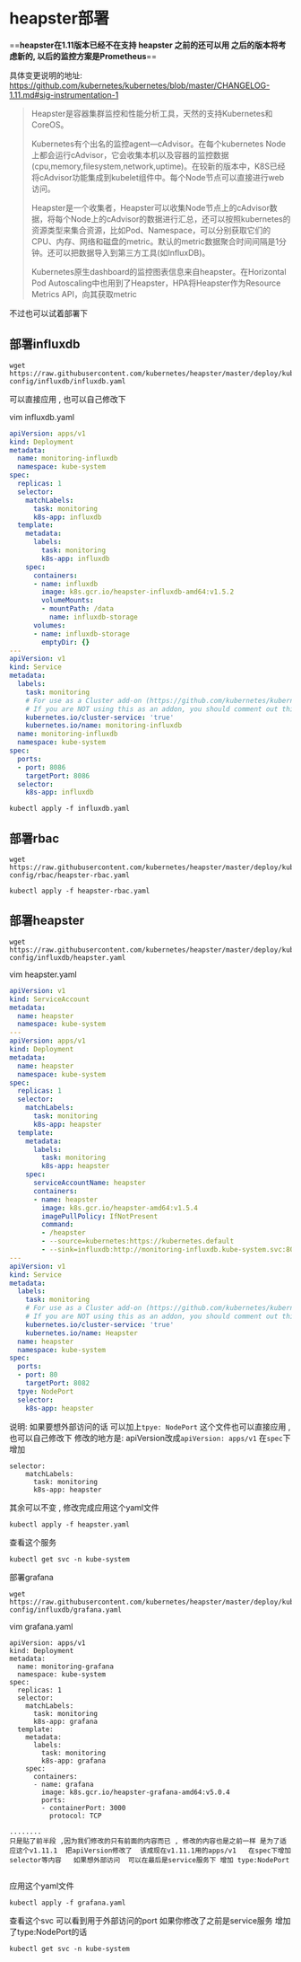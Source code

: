 # heapster部署

==**heapster在1.11版本已经不在支持 heapster   之前的还可以用 之后的版本将考虑新的, 以后的监控方案是Prometheus**==

具体变更说明的地址: https://github.com/kubernetes/kubernetes/blob/master/CHANGELOG-1.11.md#sig-instrumentation-1



>Heapster是容器集群监控和性能分析工具，天然的支持Kubernetes和CoreOS。
>
>Kubernetes有个出名的监控agent—cAdvisor。在每个kubernetes Node上都会运行cAdvisor，它会收集本机以及容器的监控数据(cpu,memory,filesystem,network,uptime)。在较新的版本中，K8S已经将cAdvisor功能集成到kubelet组件中。每个Node节点可以直接进行web访问。
>
>Heapster是一个收集者，Heapster可以收集Node节点上的cAdvisor数据，将每个Node上的cAdvisor的数据进行汇总，还可以按照kubernetes的资源类型来集合资源，比如Pod、Namespace，可以分别获取它们的CPU、内存、网络和磁盘的metric。默认的metric数据聚合时间间隔是1分钟。还可以把数据导入到第三方工具(如InfluxDB)。
>
>Kubernetes原生dashboard的监控图表信息来自heapster。在Horizontal Pod Autoscaling中也用到了Heapster，HPA将Heapster作为Resource Metrics API，向其获取metric



不过也可以试着部署下

## 部署influxdb

```
wget https://raw.githubusercontent.com/kubernetes/heapster/master/deploy/kube-config/influxdb/influxdb.yaml
```



可以直接应用 , 也可以自己修改下

vim influxdb.yaml

```yaml
apiVersion: apps/v1
kind: Deployment
metadata:
  name: monitoring-influxdb
  namespace: kube-system
spec:
  replicas: 1
  selector:
    matchLabels:
      task: monitoring
      k8s-app: influxdb
  template:
    metadata:
      labels:
        task: monitoring
        k8s-app: influxdb
    spec:
      containers:
      - name: influxdb
        image: k8s.gcr.io/heapster-influxdb-amd64:v1.5.2
        volumeMounts:
        - mountPath: /data
          name: influxdb-storage
      volumes:
      - name: influxdb-storage
        emptyDir: {}
---
apiVersion: v1
kind: Service
metadata:
  labels:
    task: monitoring
    # For use as a Cluster add-on (https://github.com/kubernetes/kubernetes/tree/master/cluster/addons)
    # If you are NOT using this as an addon, you should comment out this line.
    kubernetes.io/cluster-service: 'true'
    kubernetes.io/name: monitoring-influxdb
  name: monitoring-influxdb
  namespace: kube-system
spec:
  ports:
  - port: 8086
    targetPort: 8086
  selector:
    k8s-app: influxdb
```



```
kubectl apply -f influxdb.yaml
```





## 部署rbac

```
wget https://raw.githubusercontent.com/kubernetes/heapster/master/deploy/kube-config/rbac/heapster-rbac.yaml
```

```
kubectl apply -f heapster-rbac.yaml
```



## 部署heapster

```
wget https://raw.githubusercontent.com/kubernetes/heapster/master/deploy/kube-config/influxdb/heapster.yaml
```



vim heapster.yaml

```yaml
apiVersion: v1
kind: ServiceAccount
metadata:
  name: heapster
  namespace: kube-system
---
apiVersion: apps/v1
kind: Deployment
metadata:
  name: heapster
  namespace: kube-system
spec:
  replicas: 1
  selector:
    matchLabels:
      task: monitoring
      k8s-app: heapster
  template:
    metadata:
      labels:
        task: monitoring
        k8s-app: heapster
    spec:
      serviceAccountName: heapster
      containers:
      - name: heapster
        image: k8s.gcr.io/heapster-amd64:v1.5.4
        imagePullPolicy: IfNotPresent
        command:
        - /heapster
        - --source=kubernetes:https://kubernetes.default
        - --sink=influxdb:http://monitoring-influxdb.kube-system.svc:8086
---
apiVersion: v1
kind: Service
metadata:
  labels:
    task: monitoring
    # For use as a Cluster add-on (https://github.com/kubernetes/kubernetes/tree/master/cluster/addons)
    # If you are NOT using this as an addon, you should comment out this line.
    kubernetes.io/cluster-service: 'true'
    kubernetes.io/name: Heapster
  name: heapster
  namespace: kube-system
spec:
  ports:
  - port: 80
    targetPort: 8082
  tpye: NodePort
  selector:
    k8s-app: heapster
```

说明: 如果要想外部访问的话 可以加上`tpye: NodePort`    这个文件也可以直接应用 , 也可以自己修改下 修改的地方是: apiVersion改成`apiVersion: apps/v1`   在`spec`下增加

```
selector:
    matchLabels:
      task: monitoring
      k8s-app: heapster
```

其余可以不变 , 修改完成应用这个yaml文件

```
kubectl apply -f heapster.yaml
```

查看这个服务

```
kubectl get svc -n kube-system
```



部署grafana

```
wget https://raw.githubusercontent.com/kubernetes/heapster/master/deploy/kube-config/influxdb/grafana.yaml
```

 vim grafana.yaml

```
apiVersion: apps/v1
kind: Deployment
metadata:
  name: monitoring-grafana
  namespace: kube-system
spec:
  replicas: 1
  selector:
    matchLabels:
      task: monitoring
      k8s-app: grafana
  template:
    metadata:
      labels:
        task: monitoring
        k8s-app: grafana
    spec:
      containers:
      - name: grafana
        image: k8s.gcr.io/heapster-grafana-amd64:v5.0.4
        ports:
        - containerPort: 3000
          protocol: TCP
          
........
只是贴了前半段 ,因为我们修改的只有前面的内容而已 , 修改的内容也是之前一样 是为了适应这个v1.11.1  把apiVersion修改了  该成现在v1.11.1用的apps/v1   在spec下增加selector等内容   如果想外部访问  可以在最后是service服务下 增加 type:NodePort
 
```

应用这个yaml文件

```
kubectl apply -f grafana.yaml
```

查看这个svc 可以看到用于外部访问的port 如果你修改了之前是service服务 增加了type:NodePort的话

```
kubectl get svc -n kube-system
```


